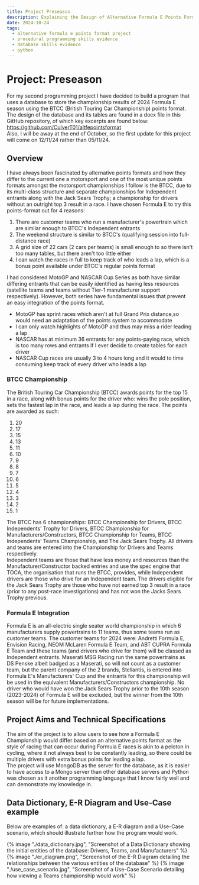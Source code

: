 ```yaml
---
title: Project Preseason
description: Explaining the Design of Alternative Formula E Points Format project.
date: 2024-10-24
tags:
  - alternative formula e points format project
  - procedural programming skills evidence
  - database skills evidence
  - python
---
```


<div class="container fluid">
  <h1 class="col align-self-center">Project: Preseason</h1>
  <div class="row justify-content-center">
    <p class="col-8">
    For my second programming project I have decided to build a program that uses a database to store the championship results of 2024 Formula E season using the BTCC (British Touring Car Championship) points format. <br />
    The design of the database and its tables are found in a docx file in this GitHub repository, of which key excerpts are found below: <a href="https://github.com/CulverT01/altfepointsformat">https://github.com/CulverT01/altfepointsformat</a><br/>
    Also, I will be away at the end of October, so the first update for this project will come on 12/11/24 rather than 05/11/24.
    </p>
  </div>
  <div class="row justify-content-center">
    <h2 class="row">Overview</h2>
    <p class="col-8">
   I have always been fascinated by alternative points formats and how they differ to the current one a motorsport and one of the most unique points formats amongst the motorsport championships I follow is the BTCC, due to its multi-class structure and separate championships for Independent entrants along with the Jack Sears Trophy; a championship for drivers without an outright top 3 result in a race. I have chosen Formula E to try this points-format out for 4 reasons:</p>  
   <ol class="col-8">
   <li> There are customer teams who run a manufacturer's powertrain which are similar enough to BTCC's Independent entrants</li>
   <li> The weekend structure is similar to BTCC's (qualifying session into full-distance race)</li>
   <li> A grid size of 22 cars (2 cars per teams) is small enough to so there isn't too many tables, but there aren't too little either</li>
   <li> I can watch the races in full to keep track of who leads a lap, which is a bonus point available under BTCC's regular points format</li>
   </ol>
   <p class="col-8">
    I had considered MotoGP and NASCAR Cup Series as both have similar differing entrants that can be easily identified as having less resources (satellite teams and teams without Tier-1 manufacturer support respectively). However, both series have fundamental issues that prevent an easy integration of the points format.</p>
    <ul class="col-8">
    <li>MotoGP has sprint races which aren't at full Grand Prix distance,so would need an adaptation of the points system to accommodate</li>
    <li>I can only watch highlights of MotoGP and thus may miss a rider leading a lap</li>
    <li>NASCAR has at minimum 36 entrants for any points-paying race, which is too many rows and entrants if I ever decide to create tables for each driver</li>
    <li>NASCAR Cup races are usually 3 to 4 hours long and it would to time consuming keep track of every driver who leads a lap</li>
    </ul>
    <h3 class="row">BTCC Championship</h3>
    <p class="col-8"> 
    The British Touring Car Championship (BTCC) awards points for the top 15 in a race, along with bonus points for the driver who: wins the pole position, sets the fastest lap in the race, and leads a lap during the race. The points are awarded as such: </p>
    <ol class="col-8">
    <li> 20</li>
    <li> 17</li>
    <li> 15</li>
    <li> 13</li>
    <li> 11</li>
    <li> 10</li>
    <li> 9</li>
    <li> 8</li>
    <li> 7</li>
    <li> 6</li>
    <li> 5</li>
    <li> 4</li>
    <li> 3</li>
    <li> 2</li>
    <li> 1</li>
    </ol> 
    <p class="col-8">
    The BTCC has 6 championships: BTCC Championship for Drivers, BTCC Independents’ Trophy for Drivers, BTCC Championship for Manufacturers/Constructors, BTCC Championship for Teams, BTCC Independents’ Teams Championship, and The Jack Sears Trophy. All drivers and teams are entered into the Championship for Drivers and Teams respectively.<br/>
    Independent teams are those that have less money and resources than the Manufacturer/Constructor backed entries and use the spec engine that TOCA, the organisation that runs the BTCC, provides, while Independent drivers are those who drive for an Independent team. The drivers eligible for the Jack Sears Trophy are those who have not earned top 3 result in a race (prior to any post-race investigations) and has not won the Jacks Sears Trophy previous. 
    </p>
    <h3 class="row">Formula E Integration</h3>
    <p class="col-8"> 
    Formula E is an all-electric single seater world championship in which 6  manufacturers supply powertrains to 11 teams, thus some teams run as customer teams. The customer teams for 2024 were: Andretti Formula E, Envision Racing, NEOM McLaren Formula E Team, and ABT CUPRA Formula E Team and these teams (and drivers who drive for them) will be classed as Independent entrants. Maserati MSG Racing run the same powertrains as DS Penske albeit badged as a Maserati, so will not count as a customer team, but the parent company of the 2 brands, Stellantis, is entered into Formula E's Manufacturers' Cup and the entrants for this championship will be used in the equivalent Manufacturers/Constructors championship. No driver who would have won the Jack Sears Trophy prior to the 10th season (2023-2024) of Formula E will be excluded, but the winner from the 10th season will be for future implementations.
    </p>
    <h2 class="row">Project Aims and Technical Specifications</h2>
    <p class="col-8">
    The aim of the project is to allow users to see how a Formula E Championship would differ based on an alternative points format as the style of racing that can occur during Formula E races is akin to a peloton in cycling, where it not always best to be constantly leading, so there could be multiple drivers with extra bonus points for leading a lap.<br/>
    The project will use MongoDB as the server for the database, as it is easier to have access to a Mongo server than other database servers and Python was chosen as it another programming language that I know fairly well and can demonstrate my knowledge in.
    </p>
    <h2 class="row">Data Dictionary, E-R Diagram and Use-Case example</h2>
    <p class="col-8">
    Below are examples of: a data dictionary, a E-R diagram and a Use-Case scenario, which should illustrate further how the program would work.
    </p>
    {% image "./data_dictionary.jpg", "Screenshot of a Data Dictionary showing the initial entities of the database: Drivers, Teams, and Manufacturers" %}
    {% image "./er_diagram.png", "Screenshot of the E-R Diagram detailing the relationships between the various entities of the database" %}
    {% image "./use_case_scenario.jpg", "Screenshot of a Use-Case Scenario detailing how viewing a Teams championship would work" %}
  </div>
</div>